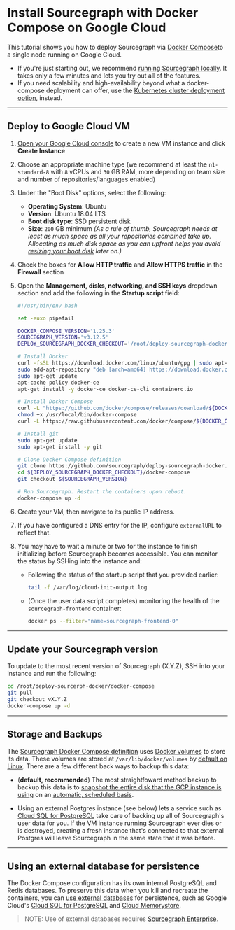 # Install Sourcegraph with Docker Compose on Google Cloud

This tutorial shows you how to deploy Sourcegraph via [Docker Compose](https://docs.docker.com/compose/)to a single node running on Google Cloud.

* If you're just starting out, we recommend [running Sourcegraph locally](index.md). It takes only a few minutes and lets you try out all of the features.
* If you need scalability and high-availability beyond what a docker-compose deployment can offer, use the [Kubernetes cluster deployment option](https://github.com/sourcegraph/deploy-sourcegraph), instead.

---

## Deploy to Google Cloud VM

1. [Open your Google Cloud console](https://console.cloud.google.com/compute/instances) to create a new VM instance and click **Create Instance**
1. Choose an appropriate machine type (we recommend at least the `n1-standard-8` with `8` vCPUs and `30` GB RAM, more depending on team size and number of repositories/languages enabled)
1. Under the "Boot Disk" options, select the following:

    * **Operating System**: Ubuntu
    * **Version**: Ubuntu 18.04 LTS
    * **Boot disk type**: SSD persistent disk
    * **Size**: `200` GB minimum *(As a rule of thumb, Sourcegraph needs at least as much space as all your repositories combined take up. Allocating as much disk space as you can upfront helps you avoid [resizing your boot disk](https://cloud.google.com/compute/docs/disks/add-persistent-disk#resize_pd) later on.)*

1. Check the boxes for **Allow HTTP traffic** and **Allow HTTPS traffic** in the **Firewall** section
1. Open the **Management, disks, networking, and SSH keys** dropdown section and add the following in the **Startup script** field:

    ```bash
    #!/usr/bin/env bash

    set -euxo pipefail

    DOCKER_COMPOSE_VERSION='1.25.3'
    SOURCEGRAPH_VERSION='v3.12.5'
    DEPLOY_SOURCEGRAPH_DOCKER_CHECKOUT='/root/deploy-sourcegraph-docker'

    # Install Docker
    curl -fsSL https://download.docker.com/linux/ubuntu/gpg | sudo apt-key add -
    sudo add-apt-repository "deb [arch=amd64] https://download.docker.com/linux/ubuntu $(lsb_release -cs) stable"
    sudo apt-get update
    apt-cache policy docker-ce
    apt-get install -y docker-ce docker-ce-cli containerd.io

    # Install Docker Compose
    curl -L "https://github.com/docker/compose/releases/download/${DOCKER_COMPOSE_VERSION}/docker-compose-$(uname -s)-$(uname -m)" -o /usr/local/bin/docker-compose
    chmod +x /usr/local/bin/docker-compose
    curl -L https://raw.githubusercontent.com/docker/compose/${DOCKER_COMPOSE_VERSION}/contrib/completion/bash/docker-compose -o /etc/bash_completion.d/docker-compose

    # Install git
    sudo apt-get update
    sudo apt-get install -y git

    # Clone Docker Compose definition
    git clone https://github.com/sourcegraph/deploy-sourcegraph-docker.git ${DEPLOY_SOURCEGRAPH_DOCKER_CHECKOUT}
    cd ${DEPLOY_SOURCEGRAPH_DOCKER_CHECKOUT}/docker-compose
    git checkout ${SOURCEGRAPH_VERSION}

    # Run Sourcegraph. Restart the containers upon reboot.
    docker-compose up -d
    ```

1. Create your VM, then navigate to its public IP address.
1. If you have configured a DNS entry for the IP, configure `externalURL` to reflect that.
1. You may have to wait a minute or two for the instance to finish initializing before Sourcegraph becomes accessible. You can monitor the status by SSHing into the instance and:
    * Following the status of the startup script that you provided earlier:

      ```bash
      tail -f /var/log/cloud-init-output.log
      ```

    * (Once the user data script completes) monitoring the health of the `sourcegraph-frontend` container:

      ```bash
      docker ps --filter="name=sourcegraph-frontend-0"
      ```

---

## Update your Sourcegraph version

To update to the most recent version of Sourcegraph (X.Y.Z), SSH into your instance and run the following:

```bash
cd /root/deploy-sourcerph-docker/docker-compose
git pull
git checkout vX.Y.Z
docker-compose up -d
```

---

## Storage and Backups

The [Sourcegraph Docker Compose definition](https://github.com/sourcegraph/deploy-sourcegraph-docker/blob/master/docker-compose/docker-compose.yaml) uses [Docker volumes](https://docs.docker.com/storage/volumes/) to store its data. These volumes are stored at `/var/lib/docker/volumes` by [default on Linux](https://docs.docker.com/storage/#choose-the-right-type-of-mount). There are a few different back ways to backup this data:

* (**default, recommended**) The most straightfoward method backup to backup this data is to [snapshot the entire disk that the GCP instance is using](https://cloud.google.com/compute/docs/disks/create-snapshots) on an [automatic, scheduled basis](https://cloud.google.com/compute/docs/disks/scheduled-snapshots).

* Using an external Postgres instance (see below) lets a service such as [Cloud SQL for PostgreSQL](https://cloud.google.com/sql/docs/postgres/) take care of backing up all of Sourcegraph's user data for you. If the VM instance running Sourcegraph ever dies or is destroyed, creating a fresh instance that's connected to that external Postgres will leave Sourcegraph in the same state that it was before.

---

## Using an external database for persistence

The Docker Compose configuration has its own internal PostgreSQL and Redis databases. To preserve this data when you kill and recreate the containers, you can [use external databases](../../external_database.md) for persistence, such as Google Cloud's [Cloud SQL for PostgreSQL](https://cloud.google.com/sql/docs/postgres/) and [Cloud Memorystore](https://cloud.google.com/memorystore/).

> NOTE: Use of external databases requires [Sourcegraph Enterprise](https://about.sourcegraph.com/pricing).
